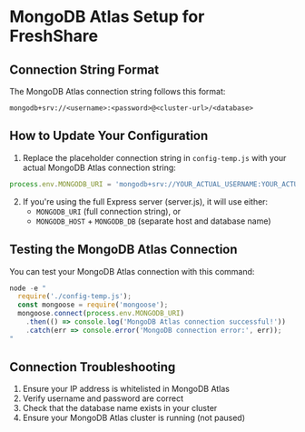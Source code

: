 # MongoDB Atlas Setup for FreshShare

## Connection String Format
The MongoDB Atlas connection string follows this format:
```
mongodb+srv://<username>:<password>@<cluster-url>/<database>
```

## How to Update Your Configuration

1. Replace the placeholder connection string in `config-temp.js` with your actual MongoDB Atlas connection string:

```javascript
process.env.MONGODB_URI = 'mongodb+srv://YOUR_ACTUAL_USERNAME:YOUR_ACTUAL_PASSWORD@YOUR_CLUSTER_URL/FreshShareDB';
```

2. If you're using the full Express server (server.js), it will use either:
   - `MONGODB_URI` (full connection string), or
   - `MONGODB_HOST` + `MONGODB_DB` (separate host and database name)

## Testing the MongoDB Atlas Connection

You can test your MongoDB Atlas connection with this command:
```javascript
node -e "
  require('./config-temp.js');
  const mongoose = require('mongoose');
  mongoose.connect(process.env.MONGODB_URI)
    .then(() => console.log('MongoDB Atlas connection successful!'))
    .catch(err => console.error('MongoDB connection error:', err));
"
```

## Connection Troubleshooting
1. Ensure your IP address is whitelisted in MongoDB Atlas
2. Verify username and password are correct
3. Check that the database name exists in your cluster
4. Ensure your MongoDB Atlas cluster is running (not paused)
